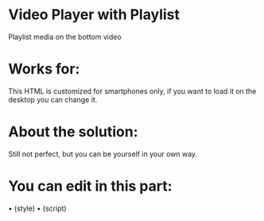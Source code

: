 # Video Player with Playlist

Playlist media on the bottom video

# Works for:

This HTML is customized for smartphones only, if you want to load it on the desktop you can change it.

# About the solution:

Still not perfect, but you can be yourself in your own way.

# You can edit in this part:

• (style)
• (script)
